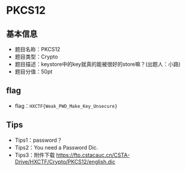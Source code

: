 # PKCS12

## 基本信息
- 题目名称：PKCS12
- 题目类型：Crypto
- 题目描述：keystore中的key就真的能被很好的store嘛？(出题人：小路)
- 题目分值：50pt

## flag
- flag：`HXCTF{Weak_PWD_Make_Key_Unsecure}`

## Tips
- Tips1：password？
- Tips2：You need a Password Dic.
- Tips3：附件下载 https://ftp.cstacauc.cn/CSTA-Drive/HXCTF/Crypto/PKCS12/english.dic